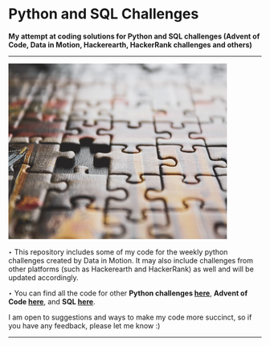 # Python and SQL Challenges
**My attempt at coding solutions for Python and SQL challenges (Advent of Code, Data in Motion, Hackerearth, HackerRank challenges and others)**

---
<img src="sigmund.jpg" width="435" height="350" />

‣ This repository includes some of my code for the weekly python challenges created by Data in Motion. It may also include challenges from other platforms (such as Hackerearth and HackerRank) as well and will be updated accordingly. 

‣ You can find all the code for other **Python challenges [here](https://github.com/V-Mayya/DataInMotion_PythonChallenges/blob/main/challenge_code.py)**, **Advent of Code [here](https://github.com/V-Mayya/Python-SQLChallenges/tree/c412d0dfac1db066582815f924ac17feb67acaa7/Advent%20of%20Code%202023)**, and **SQL [here](https://github.com/V-Mayya/Python-SQLChallenges/blob/main/challenge_code.sql)**. 

I am open to suggestions and ways to make my code more succinct, so if you have any feedback, please let me know :)

---
